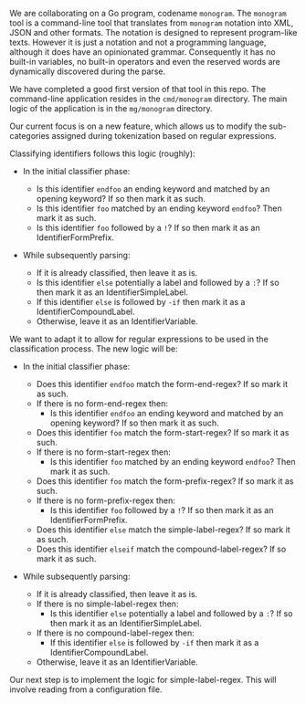 We are collaborating on a Go program, codename `monogram`. The `monogram` tool
is a command-line tool that translates from `monogram` notation into XML, JSON
and other formats. The notation is designed to represent program-like texts.
However it is just a notation and not a programming language, although it does
have an opinionated grammar. Consequently it has no built-in variables, no
built-in operators and even the reserved words are dynamically discovered during
the parse.

We have completed a good first version of that tool in this repo. The command-line
application resides in the `cmd/monogram` directory. The main logic of the
application is in the `mg/monogram` directory.

Our current focus is on a new feature, which allows us to modify the 
sub-categories assigned during tokenization based on regular expressions.

Classifying identifiers follows this logic (roughly):

- In the initial classifier phase:
    - Is this identifier `endfoo` an ending keyword and matched by an opening keyword? If so then mark it as such.
    - Is this identifier `foo` matched by an ending keyword `endfoo`? Then mark it as such.
    - Is this identifier `foo` followed by a `!`? If so then mark it as an IdentifierFormPrefix.

- While subsequently parsing:
    - If it is already classified, then leave it as is.
    - Is this identifier `else` potentially a label and followed by a `:`? If so then mark it as an IdentifierSimpleLabel.
    - If this identifier `else` is followed by `-if` then mark it as a IdentifierCompoundLabel.
    - Otherwise, leave it as an IdentifierVariable.

We want to adapt it to allow for regular expressions to be used in the
classification process. The new logic will be:

- In the initial classifier phase:
    - Does this identifier `endfoo` match the form-end-regex? If so mark it as such.
    - If there is no form-end-regex then:
        - Is this identifier `endfoo` an ending keyword and matched by an opening keyword? If so then mark it as such.
    - Does this identifier `foo` match the form-start-regex? If so mark it as such.
    - If there is no form-start-regex then:
        - Is this identifier `foo` matched by an ending keyword `endfoo`? Then mark it as such.
    - Does this identifier `foo` match the form-prefix-regex? If so mark it as such.
    - If there is no form-prefix-regex then:
        - Is this identifier `foo` followed by a `!`? If so then mark it as an IdentifierFormPrefix.
    - Does this identifier `else` match the simple-label-regex? If so mark it as such.
    - Does this identifier `elseif` match the compound-label-regex? If so mark it as such.

- While subsequently parsing:
    - If it is already classified, then leave it as is.
    - If there is no simple-label-regex then:
        - Is this identifier `else` potentially a label and followed by a `:`? If so then mark it as an IdentifierSimpleLabel.
    - If there is no compound-label-regex then:
        - If this identifier `else` is followed by `-if` then mark it as a IdentifierCompoundLabel.
    - Otherwise, leave it as an IdentifierVariable.

Our next step is to implement the logic for simple-label-regex. This will 
involve reading from a configuration file.